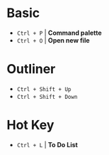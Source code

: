 
# Basic
- `Ctrl + P` | **Command palette**
- `Ctrl + O` | **Open new file**

# Outliner
- `Ctrl + Shift + Up`
- `Ctrl + Shift + Down`

# Hot Key
- `Ctrl + L` | **To Do List**



